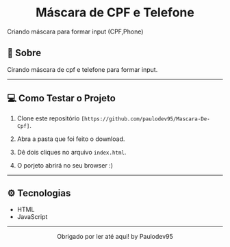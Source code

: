 <h1 align="center"> Máscara de CPF e Telefone </h1>
Criando máscara para formar input (CPF,Phone)



## 📖 Sobre

Cirando máscara de cpf e telefone para formar input.

---
## 💻 Como Testar o Projeto

1. Clone este repositório `[https://github.com/paulodev95/Mascara-De-Cpf]`.

2. Abra a pasta que foi feito o download.

3. Dê dois cliques no arquivo `index.html`.

4. O porjeto abrirá no seu browser :)

---
## ⚙ Tecnologias
 - HTML
 - JavaScript
 ---

<p align="center">Obrigado por ler até aqui!  by Paulodev95 </p>
